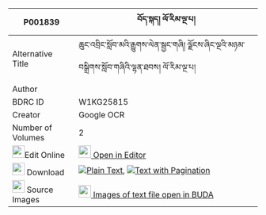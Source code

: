 |P001839|བོད་སྐད། ལོ་རིམ་ལྔ་པ། 
| --- | --- 
|Alternative Title |ཆུང་འབྲིང་སློབ་མའི་རྒྱུགས་ལེན་སྦྱང་གཞི། ལྗོངས་ཞིང་ལྔའི་མཉམ་བསྒྲིགས་སློབ་གཞིའི་ལྷན་ཐབས། ལོ་རིམ་ལྔ་པ།
|Author | 
|BDRC ID | W1KG25815
|Creator | Google OCR
|Number of Volumes| 2
|<img width="25" src="https://img.icons8.com/color/25/000000/edit-property.png">Edit Online| [<img width="25" src="https://avatars.githubusercontent.com/u/45091458?s=200&v=4"> Open in Editor](http://editor.openpecha.org/P001839)
|<img width="25" src="https://img.icons8.com/fluent/48/000000/download-2.png"/>  Download | [![](https://img.icons8.com/color/20/000000/txt.png)Plain Text](https://github.com/Openpecha/P001839/releases/download/v1/boke_lorim_ngapa_plain_P001839.zip), [![](https://img.icons8.com/color/20/000000/txt.png)Text with Pagination](https://github.com/Openpecha/P001839/releases/download/v1/boke_lorim_ngapa_pages_P001839.zip)
|<img width="25" src="https://img.icons8.com/plasticine/100/000000/pictures-folder.png"/>  Source Images | [<img width="25" src="https://library.bdrc.io/icons/BUDA-small.svg"> Images of text file open in BUDA](https://library.bdrc.io/show/bdr:W1KG25815)